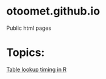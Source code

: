 # otoomet.github.io
Public html pages

# Topics:

[Table lookup timing in R](otoomet.github.io/table_lookup_in_R.html)
